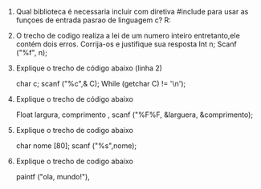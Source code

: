 1) Qual biblioteca é necessaria incluir com diretiva #include para usar as funçoes de entrada pasrao de linguagem c?
R:


2) O trecho de codigo realiza a lei de um numero inteiro entretanto,ele contém dois erros. Corrija-os e justifique sua resposta
   Int n;
   Scanf ("%f", n);

3) Explique o trecho de código abaixo (linha 2)
   
   char c;
   scanf ("%c",& C);
   While (getchar C) != '\n');

4) Explique o trecho de código abaixo 
 
   Float largura, comprimento ,
   scanf ("%F%F, &larguera, &comprimento);

5) Explique o trecho de codigo abaixo 

   char nome [80];
   scanf ("%s",nome);

6) Explique o trecho de codigo abaixo 

   paintf ("ola, mundo!"),
